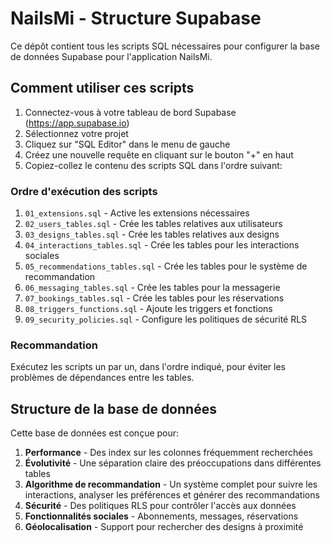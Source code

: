 # NailsMi - Structure Supabase

Ce dépôt contient tous les scripts SQL nécessaires pour configurer la base de données Supabase pour l'application NailsMi.

## Comment utiliser ces scripts

1. Connectez-vous à votre tableau de bord Supabase (https://app.supabase.io)
2. Sélectionnez votre projet
3. Cliquez sur "SQL Editor" dans le menu de gauche
4. Créez une nouvelle requête en cliquant sur le bouton "+" en haut
5. Copiez-collez le contenu des scripts SQL dans l'ordre suivant:

### Ordre d'exécution des scripts

1. `01_extensions.sql` - Active les extensions nécessaires
2. `02_users_tables.sql` - Crée les tables relatives aux utilisateurs
3. `03_designs_tables.sql` - Crée les tables relatives aux designs
4. `04_interactions_tables.sql` - Crée les tables pour les interactions sociales
5. `05_recommendations_tables.sql` - Crée les tables pour le système de recommandation
6. `06_messaging_tables.sql` - Crée les tables pour la messagerie
7. `07_bookings_tables.sql` - Crée les tables pour les réservations
8. `08_triggers_functions.sql` - Ajoute les triggers et fonctions
9. `09_security_policies.sql` - Configure les politiques de sécurité RLS

### Recommandation

Exécutez les scripts un par un, dans l'ordre indiqué, pour éviter les problèmes de dépendances entre les tables.

## Structure de la base de données

Cette base de données est conçue pour:

1. **Performance** - Des index sur les colonnes fréquemment recherchées
2. **Évolutivité** - Une séparation claire des préoccupations dans différentes tables
3. **Algorithme de recommandation** - Un système complet pour suivre les interactions, analyser les préférences et générer des recommandations
4. **Sécurité** - Des politiques RLS pour contrôler l'accès aux données
5. **Fonctionnalités sociales** - Abonnements, messages, réservations
6. **Géolocalisation** - Support pour rechercher des designs à proximité